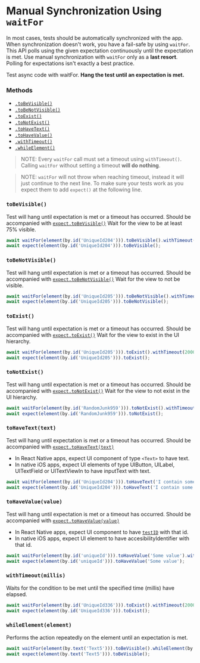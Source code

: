 # Manual Synchronization Using `waitFor`

In most cases, tests should be automatically synchronized with the app. When synchronization doesn't work, you have a fail-safe by using `waitFor`. This API polls using the given expectation continuously until the expectation is met. Use manual synchronization with `waitFor` only as a **last resort**. Polling for expectations isn't exactly a best practice.

Test async code with waitFor.
**Hang the test until an expectation is met.**

### Methods

- [`.toBeVisible()`](#tobevisible)
- [`.toBeNotVisible()`](#tobenotvisible)
- [`.toExist()`](#toexist)
- [`.toNotExist()`](#tonotexist)
- [`.toHaveText()`](#tohavetexttext)
- [`.toHaveValue()`](#tohavevaluevalue)
- [`.withTimeout()`](#withtimeoutmillis)
- [`.whileElement()`](#whileelementelement)

>NOTE: Every `waitFor` call must set a timeout using `withTimeout()`. Calling `waitFor` without setting a timeout **will do nothing**.

>NOTE: `waitFor` will not throw when reaching timeout, instead it will just continue to the next line. To make sure your tests work as you expect them to add `expect()` at the following line.  

### `toBeVisible()`
Test will hang until expectation is met or a timeout has occurred. Should be accompanied with [`expect.toBeVisible()`](APIRef.Expect.md#tobevisible)
Wait for the view to be at least 75% visible.

```js
await waitFor(element(by.id('UniqueId204'))).toBeVisible().withTimeout(2000);
await expect(element(by.id('UniqueId204'))).toBeVisible();
```

### `toBeNotVisible()`
Test will hang until expectation is met or a timeout has occurred. Should be accompanied with [`expect.toBeNotVisible()`](APIRef.Expect.md#tobenotvisible)
Wait for the view to not be visible.

```js
await waitFor(element(by.id('UniqueId205'))).toBeNotVisible().withTimeout(2000);
await expect(element(by.id('UniqueId205'))).toBeNotVisible();
```

### `toExist()`
Test will hang until expectation is met or a timeout has occurred. Should be accompanied with [`expect.toExist()`](APIRef.Expect.md#toexist)
Wait for the view to exist in the UI hierarchy.

```js
await waitFor(element(by.id('UniqueId205'))).toExist().withTimeout(2000);
await expect(element(by.id('UniqueId205'))).toExist();
```

### `toNotExist()`
Test will hang until expectation is met or a timeout has occurred. Should be accompanied with [`expect.toNotExist()`](APIRef.Expect.md#tonotexist)
Wait for the view to not exist in the UI hierarchy.

```js
await waitFor(element(by.id('RandomJunk959'))).toNotExist().withTimeout(2000);
await expect(element(by.id('RandomJunk959'))).toNotExist();
```

### `toHaveText(text)`
Test will hang until expectation is met or a timeout has occurred. Should be accompanied with [`expect.toHaveText(text)`](APIRef.Expect.md#tohavetexttext)
- In React Native apps, expect UI component of type `<Text>` to have text.
- In native iOS apps, expect UI elements of type UIButton, UILabel, UITextField or UITextViewIn to have inputText with text.

```js
await waitFor(element(by.id('UniqueId204'))).toHaveText('I contain some text').withTimeout(2000);
await expect(element(by.id('UniqueId204'))).toHaveText('I contain some text');
```

### `toHaveValue(value)`
Test will hang until expectation is met or a timeout has occurred. Should be accompanied with [`expect.toHaveValue(value)`](APIRef.Expect.md#tohavevaluevalue)

- In React Native apps, expect UI component to have [`testID`](https://facebook.github.io/react-native/docs/view.html#testid) with that id.
- In native iOS apps, expect UI element to have accesibilityIdentifier with that id.

```js
await waitFor(element(by.id('uniqueId'))).toHaveValue('Some value').withTimeout(2000);
await expect(element(by.id('uniqueId'))).toHaveValue('Some value');
```


### `withTimeout(millis)`
Waits for the condition to be met until the specified time (millis) have elapsed.

```js
await waitFor(element(by.id('UniqueId336'))).toExist().withTimeout(2000);
await expect(element(by.id('UniqueId336'))).toExist();
```


### `whileElement(element)`
Performs the action repeatedly on the element until an expectation is met.
 
```js
await waitFor(element(by.text('Text5'))).toBeVisible().whileElement(by.id('ScrollView630')).scroll(50, 'down');
await expect(element(by.text('Text5'))).toBeVisible();
```
